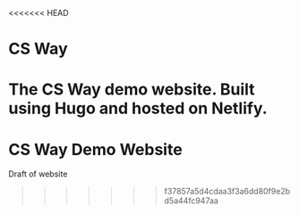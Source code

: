 <<<<<<< HEAD
# CS Way

The CS Way demo website. Built using Hugo and hosted on Netlify.
=======
# CS Way Demo Website
Draft of website
>>>>>>> f37857a5d4cdaa3f3a6dd80f9e2bd5a44fc947aa
